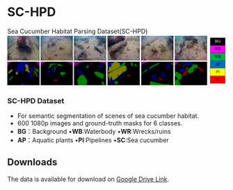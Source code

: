 # SC-HPD
  Sea Cucumber Habitat Parsing Dataset(SC-HPD)  
  ![SC-HPD](./figs/SC-HPD.png)
  ### SC-HPD Dataset
- For semantic segmentation of scenes of sea cucumber habitat.
- 600 1080p images and ground-truth masks for 6 classes.
- **BG**：Background       •**WB**:Waterbody   •**WR**:Wrecks/ruins
- **AP**：Aquatic plants   •**PI**:Pipelines   •**SC**:Sea cucumber
## Downloads
The data is available for download on [Google Drive Link](https://drive.google.com/drive/folders/1ph2yyw4R5Y1WXtUnBVdkbWVyqu8m1Vt9?usp=sharing).
